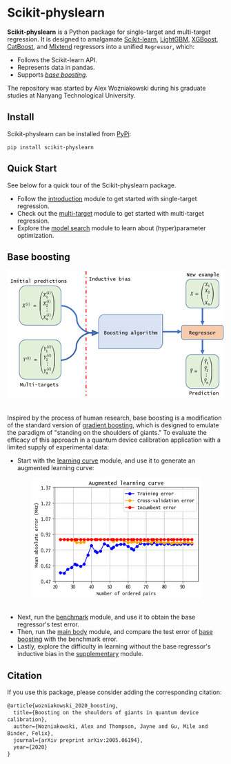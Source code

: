# Scikit-physlearn

**Scikit-physlearn** is a Python package for single-target and multi-target regression.
It is designed to amalgamate 
[Scikit-learn](https://scikit-learn.org/),
[LightGBM](https://lightgbm.readthedocs.io/en/latest/index.html),
[XGBoost](https://xgboost.readthedocs.io/en/latest/),
[CatBoost](https://catboost.ai/),
and [Mlxtend](http://rasbt.github.io/mlxtend/)
regressors into a unified ```Regressor```, which:
* Follows the Scikit-learn API.
* Represents data in pandas.
* Supports [*base boosting*](https://arxiv.org/abs/2005.06194).

The repository was started by Alex Wozniakowski during his graduate studies at Nanyang Technological University.

## Install
Scikit-physlearn can be installed from [PyPi](https://pypi.org/project/scikit-physlearn/0.1/):
```
pip install scikit-physlearn
```

## Quick Start

See below for a quick tour of the Scikit-physlearn package.
* Follow the
[introduction](https://github.com/a-wozniakowski/scikit-physlearn/blob/master/examples/basics/introduction.py)
module to get started with single-target regression.
* Check out the
[multi-target](https://github.com/a-wozniakowski/scikit-physlearn/blob/master/examples/basics/multi_target.py)
module to get started with multi-target regression.
* Explore the
[model search](https://github.com/a-wozniakowski/scikit-physlearn/blob/master/examples/basics/model_search.py)
module to learn about (hyper)parameter optimization.

## Base boosting

<div align="center">
  <img src="https://github.com/a-wozniakowski/scikit-physlearn/blob/master/images/framework.png" width="600" height="300"><br><br>
</div>

Inspired by the process of human research, base boosting is a modification of the standard version of
[gradient boosting](https://projecteuclid.org/download/pdf_1/euclid.aos/1013203451),
which is designed to emulate the paradigm of "standing on the shoulders of giants." To evaluate the
efficacy of this approach in a quantum device calibration application with a limited supply of experimental data:
* Start with the
[learning curve](https://github.com/a-wozniakowski/scikit-physlearn/blob/master/examples/paper_results/learning_curve.py)
module, and use it to generate an augmented learning curve:

<div align="center">
  <img src="https://github.com/a-wozniakowski/scikit-physlearn/blob/master/images/aug_learning_curve.png" width="395" height="280"><br><br>
</div>

* Next, run the 
[benchmark](https://github.com/a-wozniakowski/scikit-physlearn/blob/master/examples/paper_results/benchmark.py)
module, and use it to obtain the base regressor's test error.
* Then, run the
[main body](https://github.com/a-wozniakowski/scikit-physlearn/blob/master/examples/paper_results/main_body.py)
module, and compare the test error of [base boosting](#Citation) with the benchmark error. 
* Lastly, explore the difficulty in learning without the base regressor's inductive bias in the
[supplementary](https://github.com/a-wozniakowski/scikit-physlearn/blob/master/examples/paper_results/supplementary.py)
module.


## Citation

If you use this package, please consider adding the corresponding citation:
```
@article{wozniakowski_2020_boosting,
  title={Boosting on the shoulders of giants in quantum device calibration},
  author={Wozniakowski, Alex and Thompson, Jayne and Gu, Mile and Binder, Felix},
  journal={arXiv preprint arXiv:2005.06194},
  year={2020}
}

```
